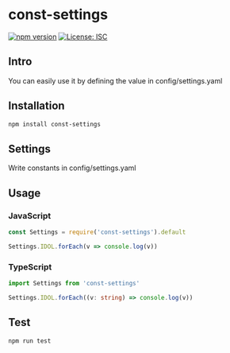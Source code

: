 # const-settings
[![npm version](https://badge.fury.io/js/const-settings.svg)](https://badge.fury.io/js/const-settings)
[![License: ISC](https://img.shields.io/badge/License-ISC-blue.svg)](https://opensource.org/licenses/ISC)

## Intro
You can easily use it by defining the value in config/settings.yaml

## Installation
```sh
npm install const-settings
```

## Settings
Write constants in config/settings.yaml

## Usage
### JavaScript
```js
const Settings = require('const-settings').default

Settings.IDOL.forEach(v => console.log(v))
```

### TypeScript
```ts
import Settings from 'const-settings'

Settings.IDOL.forEach((v: string) => console.log(v))
```

## Test
```sh
npm run test
```
